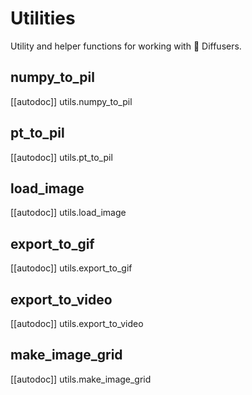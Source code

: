 <!--Copyright 2024 The HuggingFace Team. All rights reserved.

Licensed under the Apache License, Version 2.0 (the "License"); you may not use this file except in compliance with
the License. You may obtain a copy of the License at

http://www.apache.org/licenses/LICENSE-2.0

Unless required by applicable law or agreed to in writing, software distributed under the License is distributed on
an "AS IS" BASIS, WITHOUT WARRANTIES OR CONDITIONS OF ANY KIND, either express or implied. See the License for the
specific language governing permissions and limitations under the License.
-->

# Utilities

Utility and helper functions for working with 🤗 Diffusers.

## numpy_to_pil

[[autodoc]] utils.numpy_to_pil

## pt_to_pil

[[autodoc]] utils.pt_to_pil

## load_image

[[autodoc]] utils.load_image

## export_to_gif

[[autodoc]] utils.export_to_gif

## export_to_video

[[autodoc]] utils.export_to_video

## make_image_grid

[[autodoc]] utils.make_image_grid
